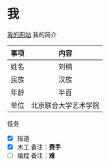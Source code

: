 # 我
[我的网站](http://adc.buu.edu.cn/art/2016/11/18/art_25127_426879.html)
我的简介

|事项|内容|
|----|:--:|
|姓名|刘楠|
|民族|汉族|
|年龄|半百|
|单位|北京联合大学艺术学院|
任务
- [x] 报道
- [x] 木工 备注：**费手** 
- [ ] 编程 备注：**难** 

